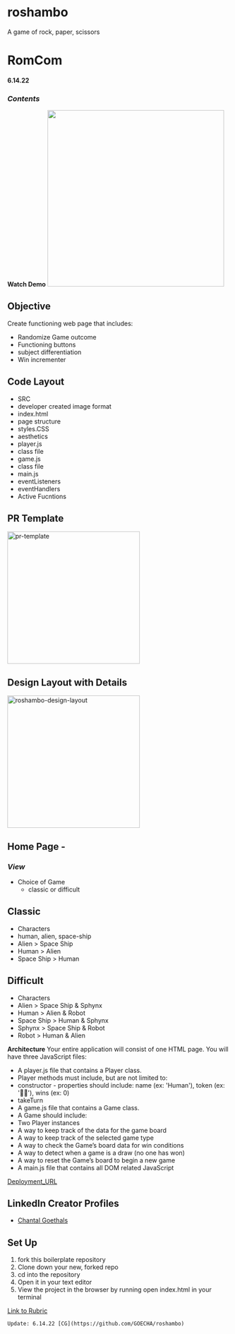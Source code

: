 # roshambo
A game of rock, paper, scissors
# RomCom
#### 6.14.22

### *Contents*

**Watch Demo**
<img width="400" alt='' src='https://user-images.githubusercontent.com/102189342/173723066-6b56220f-31dd-4050-86be-28227517a34f.mov' />


## Objective
Create functioning web page that includes:
- Randomize Game outcome
- Functioning buttons
- subject differentiation
- Win incrementer

##  Code Layout
- SRC
 - developer created image format
- index.html
 - page structure
- styles.CSS
 - aesthetics
- player.js
 - class file
- game.js 
 - class file
- main.js
 - eventListeners
 - eventHandlers
 - Active Fucntions

## **PR Template**
<img width="300" alt="pr-template" src="https://user-images.githubusercontent.com/102189342/172502477-755c5639-1813-4f96-b539-55084066624a.png">


## **Design Layout with Details**
<img width="300" alt="roshambo-design-layout" src="https://user-images.githubusercontent.com/102189342/172502452-e2a6e3be-25e2-49e4-a743-256af8052596.png">



## Home Page -
### *View*
- Choice of Game
  - classic or difficult

 
## Classic
- Characters
 - human, alien, space-ship
 - Alien > Space Ship
 - Human > Alien
 - Space Ship > Human

## Difficult
- Characters
 - Alien > Space Ship & Sphynx
 - Human > Alien & Robot
 - Space Ship > Human & Sphynx
 - Sphynx > Space Ship & Robot
 - Robot > Human & Alien

**Architecture**
Your entire application will consist of one HTML page. You will have three JavaScript files:

- A player.js file that contains a Player class.
- Player methods must include, but are not limited to:
- constructor - properties should include: name (ex: 'Human'), token (ex: '👩🏻'), wins (ex: 0)
- takeTurn
- A game.js file that contains a Game class.
- A Game should include:
- Two Player instances
- A way to keep track of the data for the game board
- A way to keep track of the selected game type
- A way to check the Game’s board data for win conditions
- A way to detect when a game is a draw (no one has won)
- A way to reset the Game’s board to begin a new game
- A main.js file that contains all DOM related JavaScript

[Deployment_URL](https://goecha.github.io/roshambo/)

## LinkedIn Creator Profiles

- [Chantal Goethals](https://www.linkedin.com/in/chantalgoethalsgoecha/)

## Set Up
1. fork this boilerplate repository
2. Clone down your new, forked repo
3. cd into the repository
4. Open it in your text editor
5. View the project in the browser by running open index.html in your terminal


[Link to Rubric](https://frontend.turing.edu/projects/module-1/rock-paper-scissors-solo-v2.html)


```
Update: 6.14.22 [CG](https://github.com/GOECHA/roshambo)
